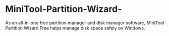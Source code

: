 # MiniTool-Partition-Wizard-
As an all-in-one free partition manager and disk manager software, MiniTool Partition Wizard Free helps manage disk space safely on Windows.
